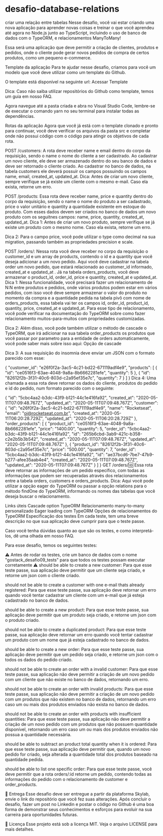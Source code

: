 # desafio-database-relations
criar uma relação entre tabelas 
Nesse desafio, você vai estar criando uma nova aplicação para aprender novas coisas e treinar o que você aprendeu até agora no Node.js junto ao TypeScript, incluindo o uso de banco de dados com o TypeORM, e relacionamentos ManyToMany!

Essa será uma aplicação que deve permitir a criação de clientes, produtos e pedidos, onde o cliente pode gerar novos pedidos de compra de certos produtos, como um pequeno e-commerce.

Template da aplicação
Para te ajudar nesse desafio, criamos para você um modelo que você deve utilizar como um template do Github.

O template está disponível na seguinte url: Acessar Template

Dica: Caso não saiba utilizar repositórios do Github como template, temos um guia em nosso FAQ.

Agora navegue até a pasta criada e abra no Visual Studio Code, lembre-se de executar o comando yarn no seu terminal para instalar todas as dependências.

Rotas da aplicação
Agora que você já está com o template clonado e pronto para continuar, você deve verificar os arquivos da pasta src e completar onde não possui código com o código para atingir os objetivos de cada rota.

POST /customers: A rota deve receber name e email dentro do corpo da requisição, sendo o name o nome do cliente a ser cadastrado. Ao cadastrar um novo cliente, ele deve ser armazenado dentro do seu banco de dados e deve ser retornado o cliente criado. Ao cadastrar no banco de dados, na tabela customers ele deverá possuir os campos possuindo os campos name, email, created_at, updated_at.
Dica: Antes de criar um novo cliente, sempre verifique se já existe um cliente com o mesmo e-mail. Caso ela exista, retorne um erro.

POST /products: Essa rota deve receber name, price e quantity dentro do corpo da requisição, sendo o name o nome do produto a ser cadastrado, price o valor unitário e quantity a quantidade existente em estoque do produto. Com esses dados devem ser criados no banco de dados um novo produto com os seguitnes campos: name, price, quantity, created_at, updated_at.
Dica 1: Antes de criar um novo produto, sempre verifique se já existe um produto com o mesmo nome. Caso ela exista, retorne um erro.

Dica 2: Para o campo price, você pode utilizar o type como decimal na sua migration, passando também as propriedades precision e scale.

POST /orders/: Nessa rota você deve receber no corpo da requisição o customer_id e um array de products, contendo o id e a quantity que você deseja adicionar a um novo pedido. Aqui você deve cadastrar na tabela order um novo pedido, que estará relacionado ao customer_id informado, created_at e updated_at . Já na tabela orders_products, você deve armazenar o product_id, order_id, price e quantity, created_at e updated_at.
Dica 1: Nessa funcionalidade, você precisará fazer um relacionamento de N:N entre produtos e pedidos, onde vários produtos podem estar em vários pedidos, com isso você deve sempre armazenar o valor do produto no momento da compra e a quantidade pedida na tabela pivô com nome de orders_products, essa tabela vai ter os campos id, order_id, product_id, quantity, price, created_at e updated_at. Para esse tipo de relacionamento, você pode verificar na documentação do TypeORM sobre como fazer relacionamento muitos-para-muitos com propriedades customizadas.

Dica 2: Além disso, você pode também utilizar o método de cascade o TypeORM, que irá adicionar na sua tabela order_products os produtos que você passar por parametro para a entidade de orders automaticamente, você pode saber mais sobre isso aqui: Opção de cascade

Dica 3: A sua requisição do insomnia deve enviar um JSON com o formato parecido com esse:

{
  "customer_id": "e26f0f2a-3ac5-4c21-bd22-671119adf4e9",
  "products": [
    {
      "id": "ce0516f3-63ae-4048-9a8a-8b6662281efe",
      "quantity": 5
    },
    {
      "id": "82612f2b-3f31-40c6-803d-c2a95ef35e7c",
      "quantity": 7
    }
  ]
}
Dica 4: Uma chamada a essa rota deve retornar os dados do cliente, produtos do pedido e id do pedido, num formato parecido com o seguinte:

{
  "id": "5cbc4aa2-b3dc-43f9-b121-44c1e416fa92",
  "created_at": "2020-05-11T07:09:48.767Z",
  "updated_at": "2020-05-11T07:09:48.767Z",
  "customer": {
    "id": "e26f0f2a-3ac5-4c21-bd22-671119adf4e9",
    "name": "Rocketseat",
    "email": "oi@rocketseat.com.br",
    "created_at": "2020-05-11T06:20:28.729Z",
    "updated_at": "2020-05-11T06:20:28.729Z"
  },
  "order_products": [
    {
      "product_id": "ce0516f3-63ae-4048-9a8a-8b6662281efe",
      "price": "1400.00",
      "quantity": 5,
      "order_id": "5cbc4aa2-b3dc-43f9-b121-44c1e416fa92",
      "id": "265b6cbd-3ab9-421c-b358-c2e2b5b3b542",
      "created_at": "2020-05-11T07:09:48.767Z",
      "updated_at": "2020-05-11T07:09:48.767Z"
    },
    {
      "product_id": "82612f2b-3f31-40c6-803d-c2a95ef35e7c",
      "price": "500.00",
      "quantity": 7,
      "order_id": "5cbc4aa2-b3dc-43f9-b121-44c1e416fa92",
      "id": "ae37bcd6-7be7-47b9-b277-afee35aab4e4",
      "created_at": "2020-05-11T07:09:48.767Z",
      "updated_at": "2020-05-11T07:09:48.767Z"
    }
  ]
}
GET /orders/:id: Essa rota deve retornar as informações de um pedido específico, com todas as informações que podem ser recuperadas através dos relacionamentos entre a tabela orders, customers e orders_products.
Dica: Aqui você pode utilizar a opção eager do TypeORM ou passar a opção relations para o método findOne do TypeORM, informando os nomes das tabelas que você deseja buscar o relacionamento.

Links úteis
Cascade option TypeORM
Relacionamento many-to-many personalizado
Eager loading com TypeORM
Opções de relacionamentos do TypeORM
Específicação dos testes
Em cada teste, tem uma breve descrição no que sua aplicação deve cumprir para que o teste passe.

Caso você tenha dúvidas quanto ao que são os testes, e como interpretá-los, dê uma olhada em nosso FAQ.

Para esse desafio, temos os seguintes testes:

⚠️ Antes de rodar os testes, crie um banco de dados com o nome "gostack_desafio09_tests" para que todos os testes possam executar corretamente ⚠️
should be able to create a new customer: Para que esse teste passe, sua aplicação deve permitir que um cliente seja criado, e retorne um json com o cliente criado.

should not be able to create a customer with one e-mail thats already registered: Para que esse teste passe, sua aplicação deve retornar um erro quando você tentar cadastrar um cliente com um e-mail que já esteja cadastrado no banco de dados.

should be able to create a new product: Para que esse teste passe, sua aplicação deve permitir que um produto seja criado, e retorne um json com o produto criado.

should not be able to create a duplicated product: Para que esse teste passe, sua aplicação deve retornar um erro quando você tentar cadastrar um produto com um nome que já esteja cadastrado no banco de dados.

should be able to create a new order: Para que esse teste passe, sua aplicação deve permitir que um pedido seja criado, e retorne um json com o todos os dados do pedido criado.

should not be able to create an order with a invalid customer: Para que esse teste passe, sua aplicação não deve permitir a criação de um novo pedido com um cliente que não existe no banco de dados, retornando um erro.

should not be able to create an order with invalid products: Para que esse teste passe, sua aplicação não deve permitir a criação de um novo pedido com um produtos que não existem no banco de dados, retornando um erro caso um ou mais dos produtos enviados não exista no banco de dados.

should not be able to create an order with products with insufficient quantities: Para que esse teste passe, sua aplicação não deve permitir a criação de um novo pedido com um produtos que não possuem quantidade disponível, retornando um erro caso um ou mais dos produtos enviados não possua a quantidade necessária.

should be able to subtract an product total quantity when it is ordered: Para que esse teste passe, sua aplicação deve permitir que, quando um novo pedido for criado, seja alterada a quantidade total dos produtos baseado na quantidade pedida.

should be able to list one specific order: Para que esse teste passe, você deve permitir que a rota orders/:id retorne um pedido, contendo todas as informações do pedido com o relacionamento de customer e order_products.

📆 Entrega
Esse desafio deve ser entregue a partir da plataforma Skylab, envie o link do repositório que você fez suas alterações. Após concluir o desafio, fazer um post no Linkedin e postar o código no Github é uma boa forma de demonstrar seus conhecimentos e esforços para evoluir na sua carreira para oportunidades futuras.

📝 Licença
Esse projeto está sob a licença MIT. Veja o arquivo LICENSE para mais detalhes.
